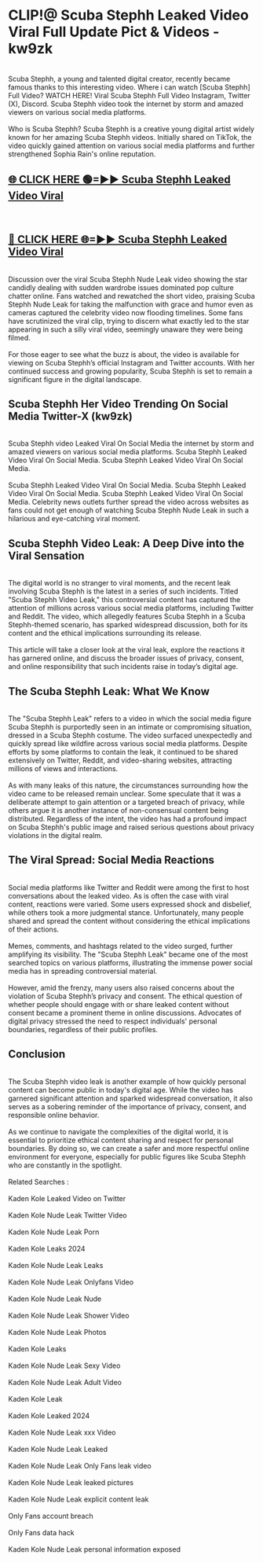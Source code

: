 # CLIP!@ Scuba Stephh Leaked Video Viral Full Update Pict & Videos - kw9zk
<br>
Scuba Stephh, a young and talented digital creator, recently became famous thanks to this interesting video. Where i can watch [Scuba Stephh] Full Video? WATCH HERE! Viral Scuba Stephh Full Video Instagram, Twitter (X), Discord. Scuba Stephh video took the internet by storm and amazed viewers on various social media platforms.
<br><br>
Who is Scuba Stephh? Scuba Stephh is a creative young digital artist widely known for her amazing Scuba Stephh videos. Initially shared on TikTok, the video quickly gained attention on various social media platforms and further strengthened Sophia Rain's online reputation.
<br>
<h2><a href="https://bestclip.site?title=Scuba_Stephh">🌐 CLICK HERE 🟢=►► Scuba Stephh Leaked Video Viral</a></h2>
<br>
<h2><a href="https://bestclip.site?title=Scuba_Stephh">🔴 CLICK HERE 🌐=►► Scuba Stephh Leaked Video Viral</a></h2>
<br>
Discussion over the viral Scuba Stephh Nude Leak video showing the star candidly dealing with sudden wardrobe issues dominated pop culture chatter online. Fans watched and rewatched the short video, praising Scuba Stephh Nude Leak for taking the malfunction with grace and humor even as cameras captured the celebrity video now flooding timelines. Some fans have scrutinized the viral clip, trying to discern what exactly led to the star appearing in such a silly viral video, seemingly unaware they were being filmed.
<br><br>
For those eager to see what the buzz is about, the video is available for viewing on Scuba Stephh’s official Instagram and Twitter accounts. With her continued success and growing popularity, Scuba Stephh is set to remain a significant figure in the digital landscape.
<br>
<h2>Scuba Stephh Her Video Trending On Social Media Twitter-X (kw9zk)</h2>
<br>
Scuba Stephh video Leaked Viral On Social Media the internet by storm and amazed viewers on various social media platforms. Scuba Stephh Leaked Video Viral On Social Media. Scuba Stephh Leaked Video Viral On Social Media.
<br><br>
Scuba Stephh Leaked Video Viral On Social Media. Scuba Stephh Leaked Video Viral On Social Media. Scuba Stephh Leaked Video Viral On Social Media. Celebrity news outlets further spread the video across websites as fans could not get enough of watching Scuba Stephh Nude Leak in such a hilarious and eye-catching viral moment.
<br>
<h2>Scuba Stephh Video Leak: A Deep Dive into the Viral Sensation</h2>
<br>
The digital world is no stranger to viral moments, and the recent leak involving Scuba Stephh is the latest in a series of such incidents. Titled "Scuba Stephh Video Leak," this controversial content has captured the attention of millions across various social media platforms, including Twitter and Reddit. The video, which allegedly features Scuba Stephh in a Scuba Stephh-themed scenario, has sparked widespread discussion, both for its content and the ethical implications surrounding its release.
<br><br>
This article will take a closer look at the viral leak, explore the reactions it has garnered online, and discuss the broader issues of privacy, consent, and online responsibility that such incidents raise in today’s digital age.
<br>
<h2>The Scuba Stephh Leak: What We Know</h2>
<br>
The "Scuba Stephh Leak" refers to a video in which the social media figure Scuba Stephh is purportedly seen in an intimate or compromising situation, dressed in a Scuba Stephh costume. The video surfaced unexpectedly and quickly spread like wildfire across various social media platforms. Despite efforts by some platforms to contain the leak, it continued to be shared extensively on Twitter, Reddit, and video-sharing websites, attracting millions of views and interactions.
<br><br>
As with many leaks of this nature, the circumstances surrounding how the video came to be released remain unclear. Some speculate that it was a deliberate attempt to gain attention or a targeted breach of privacy, while others argue it is another instance of non-consensual content being distributed. Regardless of the intent, the video has had a profound impact on Scuba Stephh's public image and raised serious questions about privacy violations in the digital realm.
<br>
<h2>The Viral Spread: Social Media Reactions</h2>
<br>
Social media platforms like Twitter and Reddit were among the first to host conversations about the leaked video. As is often the case with viral content, reactions were varied. Some users expressed shock and disbelief, while others took a more judgmental stance. Unfortunately, many people shared and spread the content without considering the ethical implications of their actions.
<br><br>
Memes, comments, and hashtags related to the video surged, further amplifying its visibility. The "Scuba Stephh Leak" became one of the most searched topics on various platforms, illustrating the immense power social media has in spreading controversial material.
<br><br>
However, amid the frenzy, many users also raised concerns about the violation of Scuba Stephh’s privacy and consent. The ethical question of whether people should engage with or share leaked content without consent became a prominent theme in online discussions. Advocates of digital privacy stressed the need to respect individuals' personal boundaries, regardless of their public profiles.
<br>
<h2>Conclusion</h2>
<br>
The Scuba Stephh video leak is another example of how quickly personal content can become public in today's digital age. While the video has garnered significant attention and sparked widespread conversation, it also serves as a sobering reminder of the importance of privacy, consent, and responsible online behavior.
<br><br>
As we continue to navigate the complexities of the digital world, it is essential to prioritize ethical content sharing and respect for personal boundaries. By doing so, we can create a safer and more respectful online environment for everyone, especially for public figures like Scuba Stephh who are constantly in the spotlight.
<br><br>
Related Searches :
<br><br>
Kaden Kole Leaked Video on Twitter
<br><br>
Kaden Kole Nude Leak Twitter Video
<br><br>
Kaden Kole Nude Leak Porn
<br><br>
Kaden Kole Leaks 2024
<br><br>
Kaden Kole Nude Leak Leaks
<br><br>
Kaden Kole Nude Leak Onlyfans Video
<br><br>
Kaden Kole Nude Leak Nude
<br><br>
Kaden Kole Nude Leak Shower Video
<br><br>
Kaden Kole Nude Leak Photos
<br><br>
Kaden Kole Leaks
<br><br>
Kaden Kole Nude Leak Sexy Video
<br><br>
Kaden Kole Nude Leak Adult Video
<br><br>
Kaden Kole Leak
<br><br>
Kaden Kole Leaked 2024
<br><br>
Kaden Kole Nude Leak xxx Video
<br><br>
Kaden Kole Nude Leak Leaked
<br><br>
Kaden Kole Nude Leak Only Fans leak video
<br><br>
Kaden Kole Nude Leak leaked pictures
<br><br>
Kaden Kole Nude Leak explicit content leak
<br><br>
Only Fans account breach
<br><br>
Only Fans data hack
<br><br>
Kaden Kole Nude Leak personal information exposed